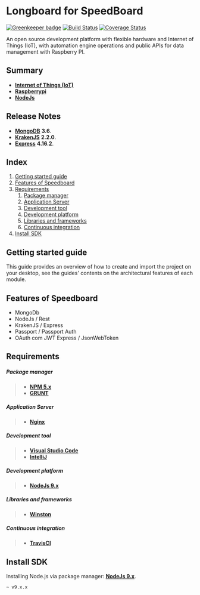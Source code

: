 Longboard for SpeedBoard
=========================================
[![Greenkeeper badge](https://badges.greenkeeper.io/speedboard/longboard-sl.svg)](https://greenkeeper.io/) [![Build Status](https://secure.travis-ci.org/speedboard/longboard-sl.png)](http://travis-ci.org/speedboard/longboard-sl) [![Coverage Status](https://coveralls.io/repos/github/speedboard/longboard-sl/badge.svg)](https://coveralls.io/github/speedboard/longboard-sl)
                         
An open source development platform with flexible hardware and Internet of Things (IoT), with automation engine operations and public APIs for data management  with Raspberry PI.

Summary
-------------------------
* [**Internet of Things (IoT)**]('https://pt.wikipedia.org/wiki/Internet_das_coisas')
* [**Raspberrypi**]('https://www.raspberrypi.org/')
* [**NodeJs**]('https://nodejs.org/')

Release Notes
-------------------------
* [**MongoDB**]('https://docs.mongodb.com/') **3.6**.
* [**KrakenJS**]('http://krakenjs.com/') **2.2.0**.
* [**Express**]('https://express.io/') **4.16.2**.

Index
-------------------------

1. [Getting started guide](#getting-started-guide)
2. [Features of Speedboard](#features-of-speedboard)
3. [Requirements](#requirements)
    1. [Package manager](#package-manager)
    2. [Application Server](#application-server)       
    3. [Development tool](#development-tool)
    4. [Development platform](#development-platform)
    5. [Libraries and frameworks](#libraries-and-frameworks)
    5. [Continuous integration](#continuous-integration)
4. [Install SDK](#install-sdk)        

Getting started guide
-------------------------
This guide provides an overview of how to create and import the project on your desktop, see the guides' contents on the architectural features of each module.

Features of Speedboard
-------------------------
* MongoDb
* NodeJs / Rest 
* KrakenJS / Express
* Passport / Passport Auth
* OAuth com JWT Express / JsonWebToken

Requirements
-------------------------

##### Package manager

> - [**NPM 5.x**]('https://www.npmjs.com')
> - [**GRUNT**]('https://gruntjs.com/')

##### Application Server

> - [**Nginx**]('https://nginx.org/en/')

##### Development tool

> - [**Visual Studio Code**]('https://code.visualstudio.com/') 
> - [**IntelliJ**]('https://www.jetbrains.com/idea')

##### Development platform
> - [**NodeJs 9.x**]('https://nodejs.org/en/')

##### Libraries and frameworks

> - [**Winston**]('https://github.com/winstonjs/winston')

##### Continuous integration

> - [**TravisCI**]('https://github.com/winstonjs/winston')

Install SDK
-------------------
      
Installing Node.js via package manager: [**NodeJs 9.x**]('https://nodejs.org/en/download/package-manager/').            
      
```shell
~ v9.x.x
```
